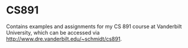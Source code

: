 # CS891
Contains examples and assignments for my CS 891 course at Vanderbilt University, which can be accessed via http://www.dre.vanderbilt.edu/~schmidt/cs891.
